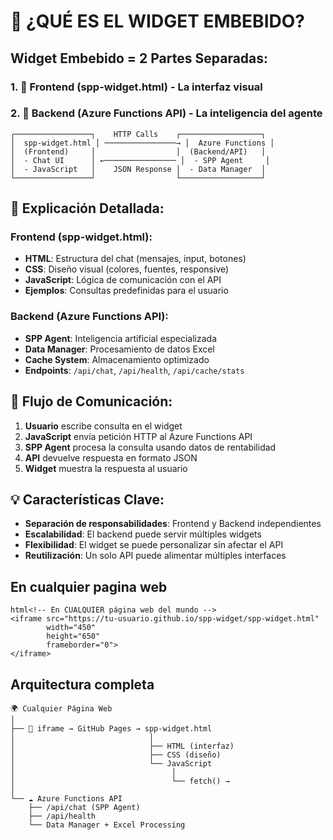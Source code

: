 # 🎯 ¿QUÉ ES EL WIDGET EMBEBIDO?

## Widget Embebido = 2 Partes Separadas:

### 1. **📱 Frontend (spp-widget.html)** - La interfaz visual
### 2. **🔧 Backend (Azure Functions API)** - La inteligencia del agente

```
┌─────────────────┐    HTTP Calls    ┌──────────────────┐
│  spp-widget.html │ ────────────────→ │  Azure Functions │
│  (Frontend)     │                  │  (Backend/API)   │
│  - Chat UI      │ ←──────────────── │  - SPP Agent     │
│  - JavaScript   │    JSON Response │  - Data Manager  │
└─────────────────┘                  └──────────────────┘
```

## 📝 Explicación Detallada:

### **Frontend (spp-widget.html):**
- **HTML**: Estructura del chat (mensajes, input, botones)
- **CSS**: Diseño visual (colores, fuentes, responsive)
- **JavaScript**: Lógica de comunicación con el API
- **Ejemplos**: Consultas predefinidas para el usuario

### **Backend (Azure Functions API):**
- **SPP Agent**: Inteligencia artificial especializada
- **Data Manager**: Procesamiento de datos Excel
- **Cache System**: Almacenamiento optimizado
- **Endpoints**: `/api/chat`, `/api/health`, `/api/cache/stats`

## 🔄 Flujo de Comunicación:

1. **Usuario** escribe consulta en el widget
2. **JavaScript** envía petición HTTP al Azure Functions API
3. **SPP Agent** procesa la consulta usando datos de rentabilidad
4. **API** devuelve respuesta en formato JSON
5. **Widget** muestra la respuesta al usuario

## 💡 Características Clave:

- **Separación de responsabilidades**: Frontend y Backend independientes
- **Escalabilidad**: El backend puede servir múltiples widgets
- **Flexibilidad**: El widget se puede personalizar sin afectar el API
- **Reutilización**: Un solo API puede alimentar múltiples interfaces

## En cualquier pagina web

```
html<!-- En CUALQUIER página web del mundo -->
<iframe src="https://tu-usuario.github.io/spp-widget/spp-widget.html" 
        width="450" 
        height="650"
        frameborder="0">
</iframe>
```

## Arquitectura completa

```
🌍 Cualquier Página Web
│
├── 📱 iframe → GitHub Pages → spp-widget.html
│                              │
│                              ├── HTML (interfaz)
│                              ├── CSS (diseño)
│                              └── JavaScript
│                                   │
│                                   └── fetch() →
│
└── ☁️ Azure Functions API
    ├── /api/chat (SPP Agent)
    ├── /api/health
    └── Data Manager + Excel Processing
```
